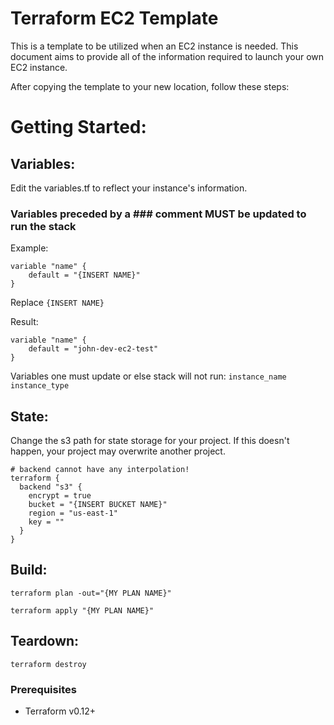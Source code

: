 # Terraform EC2 Template

This is a template to be utilized when an EC2 instance is needed.  This document aims to provide all of the information required to launch your own EC2 instance.

After copying the template to your new location, follow these steps:

# Getting Started:

## Variables:
Edit the variables.tf to reflect your instance's information. 

### Variables preceded by a ### comment MUST be updated to run the stack
Example: 
```
variable "name" {
    default = "{INSERT NAME}"
}
```

Replace `{INSERT NAME}`

Result:
```
variable "name" {
    default = "john-dev-ec2-test"
}
```

Variables one must update or else stack will not run:
`instance_name`
`instance_type`

## State:
Change the s3 path for state storage for your project.  If this doesn't happen, your project may overwrite another project.
```
# backend cannot have any interpolation!
terraform {
  backend "s3" {
    encrypt = true
    bucket = "{INSERT BUCKET NAME}"
    region = "us-east-1"
    key = ""
  }
}
```

## Build:
`terraform plan -out="{MY PLAN NAME}"`

`terraform apply "{MY PLAN NAME}"`

## Teardown:
`terraform destroy`

### Prerequisites

* Terraform v0.12+